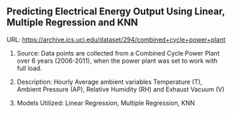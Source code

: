 ## Predicting Electrical Energy Output Using Linear, Multiple Regression and KNN

URL: https://archive.ics.uci.edu/dataset/294/combined+cycle+power+plant

1. Source: Data points are collected from a Combined Cycle Power Plant over 6 years (2006-2011), when the power plant was set to work with full load. 

2. Description: Hourly Average ambient variables Temperature (T), Ambient Pressure (AP), Relative Humidity (RH) and Exhaust Vacuum (V) 

3. Models Utilized: Linear Regression, Multiple Regression, KNN
